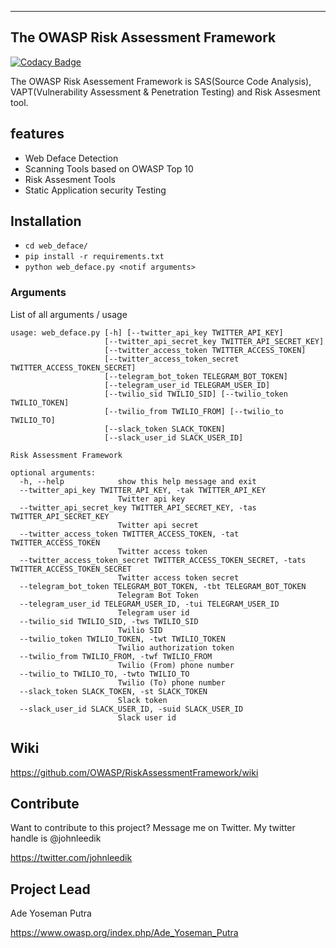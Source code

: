 

____


## The OWASP Risk Assessment Framework 

[![Codacy Badge](https://api.codacy.com/project/badge/Grade/7bb78cc6ec4a4951a96e8c712758e030)](https://app.codacy.com/app/adeyosemanputra/RiskAssessmentFramework?utm_source=github.com&utm_medium=referral&utm_content=OWASP/RiskAssessmentFramework&utm_campaign=Badge_Grade_Settings)

The OWASP Risk Asessement Framework is SAS(Source Code Analysis), VAPT(Vulnerability Assessment & Penetration Testing) and Risk Assesment tool. 

## features
-   Web Deface Detection 
-   Scanning Tools based on OWASP Top 10
-   Risk Assesment Tools
-   Static Application security Testing 

## Installation
-   `cd web_deface/`
-   `pip install -r requirements.txt`
-   `python web_deface.py <notif arguments>`

### Arguments

List of all arguments / usage
```arguments
usage: web_deface.py [-h] [--twitter_api_key TWITTER_API_KEY]
                     [--twitter_api_secret_key TWITTER_API_SECRET_KEY]
                     [--twitter_access_token TWITTER_ACCESS_TOKEN]
                     [--twitter_access_token_secret TWITTER_ACCESS_TOKEN_SECRET]
                     [--telegram_bot_token TELEGRAM_BOT_TOKEN]
                     [--telegram_user_id TELEGRAM_USER_ID]
                     [--twilio_sid TWILIO_SID] [--twilio_token TWILIO_TOKEN]
                     [--twilio_from TWILIO_FROM] [--twilio_to TWILIO_TO]
                     [--slack_token SLACK_TOKEN]
                     [--slack_user_id SLACK_USER_ID]

Risk Assessment Framework

optional arguments:
  -h, --help            show this help message and exit
  --twitter_api_key TWITTER_API_KEY, -tak TWITTER_API_KEY
                        Twitter api key
  --twitter_api_secret_key TWITTER_API_SECRET_KEY, -tas TWITTER_API_SECRET_KEY
                        Twitter api secret
  --twitter_access_token TWITTER_ACCESS_TOKEN, -tat TWITTER_ACCESS_TOKEN
                        Twitter access token
  --twitter_access_token_secret TWITTER_ACCESS_TOKEN_SECRET, -tats TWITTER_ACCESS_TOKEN_SECRET
                        Twitter access token secret
  --telegram_bot_token TELEGRAM_BOT_TOKEN, -tbt TELEGRAM_BOT_TOKEN
                        Telegram Bot Token
  --telegram_user_id TELEGRAM_USER_ID, -tui TELEGRAM_USER_ID
                        Telegram user id
  --twilio_sid TWILIO_SID, -tws TWILIO_SID
                        Twilio SID
  --twilio_token TWILIO_TOKEN, -twt TWILIO_TOKEN
                        Twilio authorization token
  --twilio_from TWILIO_FROM, -twf TWILIO_FROM
                        Twilio (From) phone number
  --twilio_to TWILIO_TO, -twto TWILIO_TO
                        Twilio (To) phone number
  --slack_token SLACK_TOKEN, -st SLACK_TOKEN
                        Slack token
  --slack_user_id SLACK_USER_ID, -suid SLACK_USER_ID
                        Slack user id
```


## Wiki
https://github.com/OWASP/RiskAssessmentFramework/wiki

## Contribute
Want to contribute to this project? Message me on Twitter.
My twitter handle is @johnleedik 


https://twitter.com/johnleedik
 
## Project Lead

Ade Yoseman Putra

https://www.owasp.org/index.php/Ade_Yoseman_Putra
